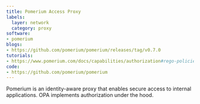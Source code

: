 ```yaml
---
title: Pomerium Access Proxy
labels:
  layer: network
  category: proxy
software:
- pomerium
blogs:
- https://github.com/pomerium/pomerium/releases/tag/v0.7.0
tutorials:
- https://www.pomerium.com/docs/capabilities/authorization#rego-policies
code:
- https://github.com/pomerium/pomerium
---
```


Pomerium is an identity-aware proxy that enables secure access to internal applications. OPA implements authorization under the hood.
